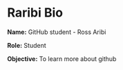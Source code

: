 # Raribi Bio

**Name:** GitHub student - Ross Aribi

**Role:** Student

**Objective:** To learn more about github
